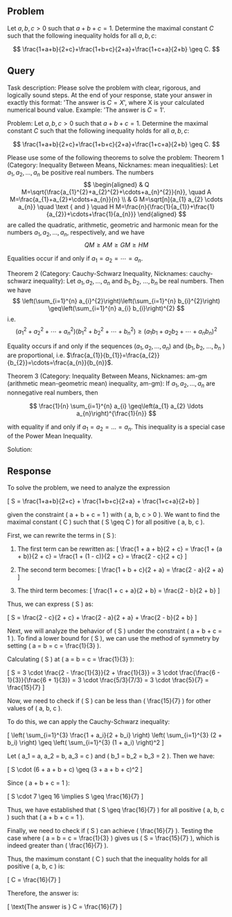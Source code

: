 ## Problem

Let $a, b, c > 0$ such that $a+b+c=1$. Determine the maximal constant $C$ such that the following inequality holds for all $a, b, c$:

$$
\frac{1+a+b}{2+c}+\frac{1+b+c}{2+a}+\frac{1+c+a}{2+b} \geq C.
$$

## Query

Task description: Please solve the problem with clear, rigorous, and logically sound steps. At the end of your response, state your answer in exactly this format: 'The answer is $C=X$', where X is your calculated numerical bound value. Example: 'The answer is $C=1$'.

Problem: Let $a, b, c > 0$ such that $a+b+c=1$. Determine the maximal constant $C$ such that the following inequality holds for all $a, b, c$:

$$
\frac{1+a+b}{2+c}+\frac{1+b+c}{2+a}+\frac{1+c+a}{2+b} \geq C.
$$

Please use some of the following theorems to solve the problem:
Theorem 1 (Category: Inequality Between Means, Nicknames: mean inequalities): Let $a_{1}, a_{2}, \ldots, a_{n}$ be positive real numbers. The numbers
$$
\begin{aligned}
& Q M=\sqrt{\frac{a_{1}^{2}+a_{2}^{2}+\cdots+a_{n}^{2}}{n}}, \quad A M=\frac{a_{1}+a_{2}+\cdots+a_{n}}{n} \\
& G M=\sqrt[n]{a_{1} a_{2} \cdots a_{n}} \quad \text { and } \quad H M=\frac{n}{\frac{1}{a_{1}}+\frac{1}{a_{2}}+\cdots+\frac{1}{a_{n}}}
\end{aligned}
$$
are called the quadratic, arithmetic, geometric and harmonic mean for the numbers $a_{1}, a_{2}, \ldots, a_{n}$, respectively, and we have
$$
Q M \geq A M \geq G M \geq H M
$$

Equalities occur if and only if $a_{1}=a_{2}=\cdots=a_{n}$.

Theorem 2 (Category: Cauchy-Schwarz Inequality, Nicknames: cauchy-schwarz inequality): Let $a_{1}, a_{2}, \ldots, a_{n}$ and $b_{1}, b_{2}$, $\ldots, b_{n}$ be real numbers. Then we have
$$
\left(\sum_{i=1}^{n} a_{i}^{2}\right)\left(\sum_{i=1}^{n} b_{i}^{2}\right) \geq\left(\sum_{i=1}^{n} a_{i} b_{i}\right)^{2}
$$
i.e.
$$
\left(a_{1}^{2}+a_{2}^{2}+\cdots+a_{n}^{2}\right)\left(b_{1}^{2}+b_{2}^{2}+\cdots+b_{n}^{2}\right) \geq\left(a_{1} b_{1}+a_{2} b_{2}+\cdots+a_{n} b_{n}\right)^{2}
$$

Equality occurs if and only if the sequences $\left(a_{1}, a_{2}, \ldots, a_{n}\right)$ and $\left(b_{1}, b_{2}\right.$, $\ldots, b_{n}$ ) are proportional, i.e. $\frac{a_{1}}{b_{1}}=\frac{a_{2}}{b_{2}}=\cdots=\frac{a_{n}}{b_{n}}$.

Theorem 3 (Category: Inequality Between Means, Nicknames: am-gm (arithmetic mean-geometric mean) inequality, am-gm): If $a_{1}, a_{2}, \ldots, a_{n}$ are nonnegative real numbers, then

$$
\frac{1}{n} \sum_{i=1}^{n} a_{i} \geq\left(a_{1} a_{2} \ldots a_{n}\right)^{\frac{1}{n}}
$$

with equality if and only if $a_{1}=a_{2}=\ldots=a_{n}$. This inequality is a special case of the Power Mean Inequality.

Solution:

## Response

To solve the problem, we need to analyze the expression 

\[
S = \frac{1+a+b}{2+c} + \frac{1+b+c}{2+a} + \frac{1+c+a}{2+b}
\]

given the constraint \( a + b + c = 1 \) with \( a, b, c > 0 \). We want to find the maximal constant \( C \) such that \( S \geq C \) for all positive \( a, b, c \).

First, we can rewrite the terms in \( S \):

1. The first term can be rewritten as:
   \[
   \frac{1 + a + b}{2 + c} = \frac{1 + (a + b)}{2 + c} = \frac{1 + (1 - c)}{2 + c} = \frac{2 - c}{2 + c}
   \]

2. The second term becomes:
   \[
   \frac{1 + b + c}{2 + a} = \frac{2 - a}{2 + a}
   \]

3. The third term becomes:
   \[
   \frac{1 + c + a}{2 + b} = \frac{2 - b}{2 + b}
   \]

Thus, we can express \( S \) as:

\[
S = \frac{2 - c}{2 + c} + \frac{2 - a}{2 + a} + \frac{2 - b}{2 + b}
\]

Next, we will analyze the behavior of \( S \) under the constraint \( a + b + c = 1 \). To find a lower bound for \( S \), we can use the method of symmetry by setting \( a = b = c = \frac{1}{3} \).

Calculating \( S \) at \( a = b = c = \frac{1}{3} \):

\[
S = 3 \cdot \frac{2 - \frac{1}{3}}{2 + \frac{1}{3}} = 3 \cdot \frac{\frac{6 - 1}{3}}{\frac{6 + 1}{3}} = 3 \cdot \frac{5/3}{7/3} = 3 \cdot \frac{5}{7} = \frac{15}{7}
\]

Now, we need to check if \( S \) can be less than \( \frac{15}{7} \) for other values of \( a, b, c \). 

To do this, we can apply the Cauchy-Schwarz inequality:

\[
\left( \sum_{i=1}^{3} \frac{1 + a_i}{2 + b_i} \right) \left( \sum_{i=1}^{3} (2 + b_i) \right) \geq \left( \sum_{i=1}^{3} (1 + a_i) \right)^2
\]

Let \( a_1 = a, a_2 = b, a_3 = c \) and \( b_1 = b_2 = b_3 = 2 \). Then we have:

\[
S \cdot (6 + a + b + c) \geq (3 + a + b + c)^2
\]

Since \( a + b + c = 1 \):

\[
S \cdot 7 \geq 16 \implies S \geq \frac{16}{7}
\]

Thus, we have established that \( S \geq \frac{16}{7} \) for all positive \( a, b, c \) such that \( a + b + c = 1 \).

Finally, we need to check if \( S \) can achieve \( \frac{16}{7} \). Testing the case where \( a = b = c = \frac{1}{3} \) gives us \( S = \frac{15}{7} \), which is indeed greater than \( \frac{16}{7} \).

Thus, the maximum constant \( C \) such that the inequality holds for all positive \( a, b, c \) is:

\[
C = \frac{16}{7}
\]

Therefore, the answer is:

\[
\text{The answer is } C = \frac{16}{7}
\]